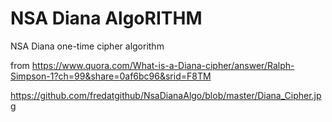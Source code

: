 # NSA Diana AlgoRITHM
NSA Diana one-time cipher algorithm

from https://www.quora.com/What-is-a-Diana-cipher/answer/Ralph-Simpson-1?ch=99&share=0af6bc96&srid=F8TM

https://github.com/fredatgithub/NsaDianaAlgo/blob/master/Diana_Cipher.jpg
